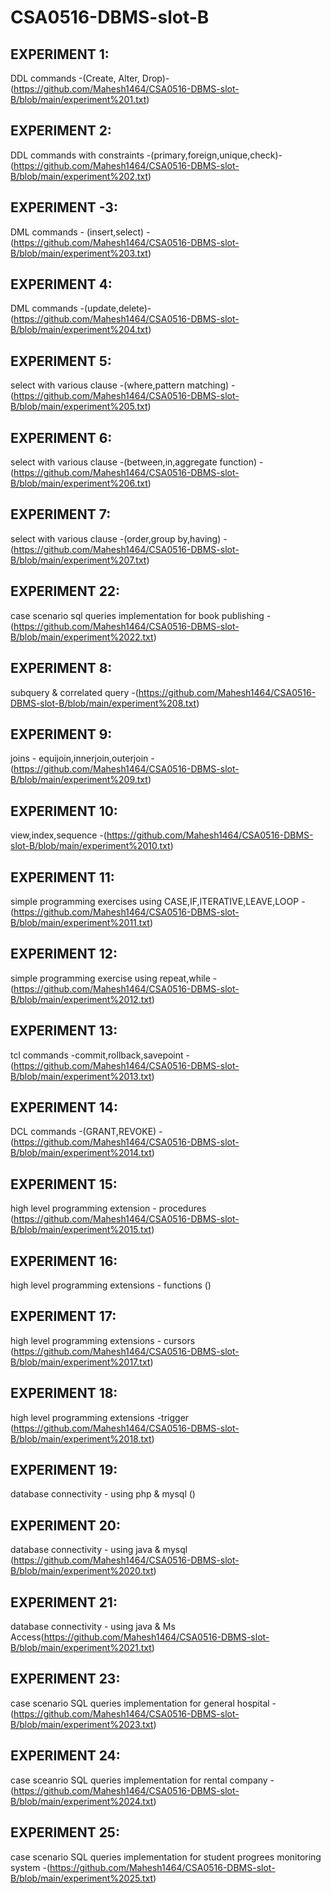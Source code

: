 # CSA0516-DBMS-slot-B
## EXPERIMENT 1:
DDL commands -(Create, Alter, Drop)-(https://github.com/Mahesh1464/CSA0516-DBMS-slot-B/blob/main/experiment%201.txt)
## EXPERIMENT 2:
DDL commands with constraints -(primary,foreign,unique,check)-(https://github.com/Mahesh1464/CSA0516-DBMS-slot-B/blob/main/experiment%202.txt)
## EXPERIMENT -3:
DML commands - (insert,select) -(https://github.com/Mahesh1464/CSA0516-DBMS-slot-B/blob/main/experiment%203.txt)
## EXPERIMENT 4:
DML commands -(update,delete)-(https://github.com/Mahesh1464/CSA0516-DBMS-slot-B/blob/main/experiment%204.txt)
## EXPERIMENT 5:
select with various clause -(where,pattern matching) -(https://github.com/Mahesh1464/CSA0516-DBMS-slot-B/blob/main/experiment%205.txt)
## EXPERIMENT 6:
select with various clause -(between,in,aggregate function) -(https://github.com/Mahesh1464/CSA0516-DBMS-slot-B/blob/main/experiment%206.txt)
## EXPERIMENT 7:
select with various clause -(order,group by,having) -(https://github.com/Mahesh1464/CSA0516-DBMS-slot-B/blob/main/experiment%207.txt)
## EXPERIMENT 22:
case scenario sql queries implementation for book publishing -(https://github.com/Mahesh1464/CSA0516-DBMS-slot-B/blob/main/experiment%2022.txt)
## EXPERIMENT 8:
subquery & correlated query -(https://github.com/Mahesh1464/CSA0516-DBMS-slot-B/blob/main/experiment%208.txt)
## EXPERIMENT 9:
joins - equijoin,innerjoin,outerjoin -(https://github.com/Mahesh1464/CSA0516-DBMS-slot-B/blob/main/experiment%209.txt)
## EXPERIMENT 10:
view,index,sequence -(https://github.com/Mahesh1464/CSA0516-DBMS-slot-B/blob/main/experiment%2010.txt)
## EXPERIMENT 11:
simple programming exercises using CASE,IF,ITERATIVE,LEAVE,LOOP -(https://github.com/Mahesh1464/CSA0516-DBMS-slot-B/blob/main/experiment%2011.txt)
## EXPERIMENT 12:
simple programming exercise using repeat,while -(https://github.com/Mahesh1464/CSA0516-DBMS-slot-B/blob/main/experiment%2012.txt)
## EXPERIMENT 13:
tcl commands -commit,rollback,savepoint -(https://github.com/Mahesh1464/CSA0516-DBMS-slot-B/blob/main/experiment%2013.txt)
## EXPERIMENT 14:
DCL commands -(GRANT,REVOKE) -(https://github.com/Mahesh1464/CSA0516-DBMS-slot-B/blob/main/experiment%2014.txt)
## EXPERIMENT 15:
high level programming extension - procedures (https://github.com/Mahesh1464/CSA0516-DBMS-slot-B/blob/main/experiment%2015.txt)
## EXPERIMENT 16:
high level programming extensions - functions ()
## EXPERIMENT 17:
high level programming extensions - cursors (https://github.com/Mahesh1464/CSA0516-DBMS-slot-B/blob/main/experiment%2017.txt)
## EXPERIMENT 18:
high level programming extensions -trigger (https://github.com/Mahesh1464/CSA0516-DBMS-slot-B/blob/main/experiment%2018.txt)
## EXPERIMENT 19:
database connectivity - using php & mysql ()
## EXPERIMENT 20:
database connectivity - using java & mysql (https://github.com/Mahesh1464/CSA0516-DBMS-slot-B/blob/main/experiment%2020.txt)
## EXPERIMENT 21:
database connectivity - using java & Ms Access(https://github.com/Mahesh1464/CSA0516-DBMS-slot-B/blob/main/experiment%2021.txt)
## EXPERIMENT 23:
case scenario SQL queries implementation for general hospital - (https://github.com/Mahesh1464/CSA0516-DBMS-slot-B/blob/main/experiment%2023.txt)
## EXPERIMENT 24:
case sceanrio SQL queries implementation for rental company -(https://github.com/Mahesh1464/CSA0516-DBMS-slot-B/blob/main/experiment%2024.txt)
## EXPERIMENT 25:
case scenario SQL queries implementation for student progrees monitoring system -(https://github.com/Mahesh1464/CSA0516-DBMS-slot-B/blob/main/experiment%2025.txt) 
